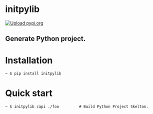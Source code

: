 # initpylib
[![Upload pypi.org](https://github.com/kirin123kirin/initpylib/actions/workflows/pypi.yml/badge.svg?branch=v0.1.2)](https://github.com/kirin123kirin/initpylib/actions/workflows/pypi.yml)

## Generate Python project.


# Installation
```shell
~ $ pip install initpylib
```

# Quick start
```shell
~ $ initpylib capi ./foo         # Build Python Project Skelton.
```
